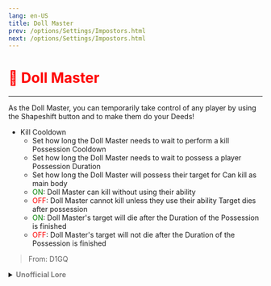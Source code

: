 ```yaml
---
lang: en-US
title: Doll Master
prev: /options/Settings/Impostors.html
next: /options/Settings/Impostors.html
---
```


# <font color=red>🎎 <b>Doll Master</b></font> <Badge text="Experimental" type="tip" vertical="middle"/>
---

As the Doll Master, you can temporarily take control of any player by using the Shapeshift button and to make them do your Deeds!

* Kill Cooldown
  * Set how long the Doll Master needs to wait to perform a kill
Possession Cooldown
  * Set how long the Doll Master needs to wait to possess a player
Possession Duration
  * Set how long the Doll Master will possess their target for
Can kill as main body
  * <font color=green>ON</font>: Doll Master can kill without using their ability
  * <font color=red>OFF</font>: Doll Master cannot kill unless they use their ability
Target dies after possession
  * <font color=green>ON</font>: Doll Master's target will die after the Duration of the Possession is finished
  * <font color=red>OFF</font>: Doll Master's target will not die after the Duration of the Possession is finished

> From: D1GQ

<details>
<summary><b><font color=gray>Unofficial Lore</font></b></summary>

Placeholder: This role is a ROLE OH EM GOSH
> Submitted by: Member
</details>